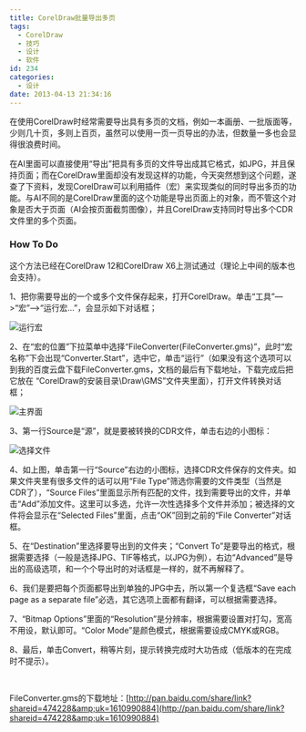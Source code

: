 ```yaml
---
title: CorelDraw批量导出多页
tags:
  - CorelDraw
  - 技巧
  - 设计
  - 软件
id: 234
categories:
  - 设计
date: 2013-04-13 21:34:16
---
```


在使用CorelDraw时经常需要导出具有多页的文档，例如一本画册、一批版面等，少则几十页，多则上百页，虽然可以使用一页一页导出的办法，但数量一多也会显得很浪费时间。

在AI里面可以直接使用“导出”把具有多页的文件导出成其它格式，如JPG，并且保持页面；而在CorelDraw里面却没有发现这样的功能，今天突然想到这个问题，遂查了下资料，发现CorelDraw可以利用插件（宏）来实现类似的同时导出多页的功能。与AI不同的是CorelDraw里面的这个功能是导出页面上的对象，而不管这个对象是否大于页面（AI会按页面截剪图像），并且CorelDraw支持同时导出多个CDR文件里的多个页面。

### How To Do

这个方法已经在CorelDraw 12和CorelDraw X6上测试通过（理论上中间的版本也会支持）。

1、把你需要导出的一个或多个文件保存起来，打开CorelDraw。单击“工具”—>“宏”—>“运行宏…”，会显示如下对话框；

![运行宏](https://cdn.icewing.cc/wp-content/uploads/2013/04/1.gif)

2、在“宏的位置”下拉菜单中选择“FileConverter(FileConverter.gms)”，此时“宏名称”下会出现“Converter.Start”，选中它，单击“运行”（如果没有这个选项可以到我的百度云盘下载FileConverter.gms，文档的最后有下载地址，下载完成后把它放在 “CorelDraw的安装目录\Draw\GMS”文件夹里面），打开文件转换对话框；

![主界面](https://cdn.icewing.cc/wp-content/uploads/2013/04/2-448x500.gif)

3、第一行Source是“源”，就是要被转换的CDR文件，单击右边的小图标：

![选择文件](https://cdn.icewing.cc/wp-content/uploads/2013/04/3-378x500.gif)

4、如上图，单击第一行“Source”右边的小图标，选择CDR文件保存的文件夹。如果文件夹里有很多文件的话可以用“File Type”筛选你需要的文件类型（当然是CDR了），“Source Files”里面显示所有匹配的文件，找到需要导出的文件，并单击“Add”添加文件。这里可以多选，允许一次性选择多个文件并添加；被选择的文件将会显示在“Selected Files”里面，点击“OK”回到之前的“File Converter”对话框。

5、在“Destination”里选择要导出到的文件夹；“Convert To”是要导出的格式，根据需要选择（一般是选择JPG、TIF等格式，以JPG为例），右边“Advanced”是导出的高级选项，和一个个导出时的对话框是一样的，就不再解释了。

6、我们是要把每个页面都导出到单独的JPG中去，所以第一个复选框“Save each page as a separate file”必选，其它选项上面都有翻译，可以根据需要选择。

7、“Bitmap Options”里面的“Resolution”是分辨率，根据需要设置对打勾，宽高不用设，默认即可。“Color Mode”是颜色模式，根据需要设成CMYK或RGB。

8、最后，单击Convert，稍等片刻，提示转换完成时大功告成（低版本的在完成时不提示）。

&nbsp;

FileConverter.gms的下载地址：[http://pan.baidu.com/share/link?shareid=474228&amp;uk=1610990884](http://pan.baidu.com/share/link?shareid=474228&amp;uk=1610990884)